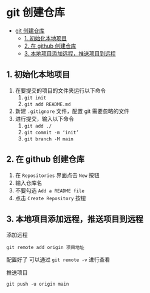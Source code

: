 # git 创建仓库

- [git 创建仓库](#git-创建仓库)
  - [1. 初始化本地项目](#1-初始化本地项目)
  - [2. 在 github 创建仓库](#2-在-github-创建仓库)
  - [3. 本地项目添加远程，推送项目到远程](#3-本地项目添加远程推送项目到远程)

## 1. 初始化本地项目

1. 在要提交的项目的文件夹运行以下命令
   1. `git init`
   2. `git add README.md`
2. 新建 `.gitignore` 文件，配置 git 需要忽略的文件
3. 进行提交，输入以下命令
   1. `git add ./`
   2. `git commit -m ‘init’`
   3. `git branch -M main`

## 2. 在 github 创建仓库

1. 在 `Repositories` 界面点击 `New` 按钮
2. 输入仓库名
3. 不要勾选 `Add a README file`
4. 点击 `Create Repository` 按钮

## 3. 本地项目添加远程，推送项目到远程

添加远程

```shell
git remote add origin 项目地址
```

配置好了 可以通过 `git remote -v` 进行查看

推送项目

```shell
git push -u origin main
```

